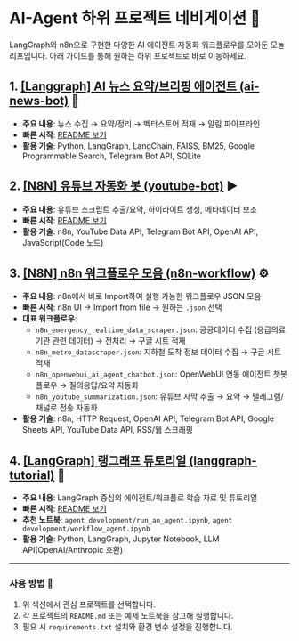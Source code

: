 # AI-Agent 하위 프로젝트 네비게이션 🧭

LangGraph와 n8n으로 구현한 다양한 AI 에이전트·자동화 워크플로우를 모아둔 모놀리포입니다. 아래 가이드를 통해 원하는 하위 프로젝트로 바로 이동하세요.

## 1. [[Langgraph] AI 뉴스 요약/브리핑 에이전트 (ai-news-bot)](ai-news-bot/) 📰
- **주요 내용**: 뉴스 수집 → 요약/정리 → 벡터스토어 적재 → 알림 파이프라인
- **빠른 시작**: [README 보기](ai-news-bot/README.md)
- **활용 기술**: Python, LangGraph, LangChain, FAISS, BM25, Google Programmable Search, Telegram Bot API, SQLite

## 2. [[N8N] 유튜브 자동화 봇 (youtube-bot)](youtube-bot/) ▶️
- **주요 내용**: 유튜브 스크립트 추출/요약, 하이라이트 생성, 메타데이터 보조
- **빠른 시작**: [README 보기](youtube-bot/README.md)
- **활용 기술**: n8n, YouTube Data API, Telegram Bot API, OpenAI API, JavaScript(Code 노드)

## 3. [[N8N] n8n 워크플로우 모음 (n8n-workflow)](n8n-workflow/) ⚙️
- **주요 내용**: n8n에서 바로 Import하여 실행 가능한 워크플로우 JSON 모음
- **빠른 시작**: n8n UI → Import from file → 원하는 `.json` 선택
- **대표 워크플로우**:
  - `n8n_emergency_realtime_data_scraper.json`: 공공데이터 수집 (응급의료기관 관련 데이터) → 전처리 → 구글 시트 적재
  - `n8n_metro_datascraper.json`: 지하철 도착 정보 데이터 수집 → 구글 시트 적재
  - `n8n_openwebui_ai_agent_chatbot.json`: OpenWebUI 연동 에이전트 챗봇 플로우 → 질의응답/요약 자동화
  - `n8n_youtube_summarization.json`: 유튜브 자막 추출 → 요약 → 텔레그램/채널로 전송 자동화
- **활용 기술**: n8n, HTTP Request, OpenAI API, Telegram Bot API, Google Sheets API, YouTube Data API, RSS/웹 스크래핑

## 4. [[LangGraph] 랭그래프 튜토리얼 (langgraph-tutorial)](langgraph-tutorial/) 🧩
- **주요 내용**: LangGraph 중심의 에이전트/워크플로 학습 자료 및 튜토리얼
- **빠른 시작**: [README 보기](langgraph-tutorial/readme.md)
- **추천 노트북**: `agent development/run_an_agent.ipynb`, `agent development/workflow_agent.ipynb`
- **활용 기술**: Python, LangGraph, Jupyter Notebook, LLM API(OpenAI/Anthropic 호환)

---

### 사용 방법 🚀
1) 위 섹션에서 관심 프로젝트를 선택합니다.
2) 각 프로젝트의 `README.md` 또는 예제 노트북을 참고해 실행합니다.
3) 필요 시 `requirements.txt` 설치와 환경 변수 설정을 진행합니다. 

